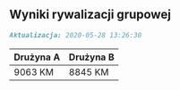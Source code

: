 ## Wyniki rywalizacji grupowej

```markdown
Aktualizacja: 2020-05-28 13:26:30
```

Drużyna A | Drużyna B
------------ | -------------
 9063 KM | 8845 KM